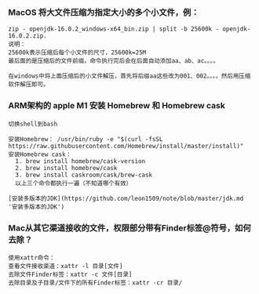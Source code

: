 ### MacOS 将大文件压缩为指定大小的多个小文件，例：

````
zip - openjdk-16.0.2_windows-x64_bin.zip | split -b 25600k - openjdk-16.0.2.zip.
说明：
25600k表示压缩后每个小文件的尺寸，25600k=25M
最后面的是压缩后的文件前缀，命令执行完后会在后面自动添加aa、ab、ac。。。。

在windows中将上面压缩后的小文件解压，首先将后缀aa这些改为001、002。。。。然后用压缩软件解压即可。
````

### ARM架构的 apple M1 安装 Homebrew 和 Homebrew cask
````
切换shell到bash

安装Homebrew： /usr/bin/ruby -e "$(curl -fsSL https://raw.githubusercontent.com/Homebrew/install/master/install)"
安装Homebrew cask： 
  1. brew install homebrew/cask-version
  2. brew install homebrew/cask
  3. brew install caskroom/cask/brew-cask
  以上三个命令都执行一遍（不知道哪个有效）
````
````
[安装多版本的JDK](https://github.com/leon1509/note/blob/master/jdk.md '安装多版本的JDK')
````

### Mac从其它渠道接收的文件，权限部分带有Finder标签@符号，如何去除？

````
使用xattr命令：
查看文件接收渠道：xattr -l 目录[文件]
去除文件Finder标签：xattr -c 文件[目录]
去除目录及子目录/文件下的所有Finder标签：xattr -cr 目录/
````
